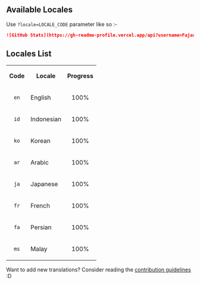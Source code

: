 <!-- DO NOT EDIT THIS FILE DIRECTLY -->
## Available Locales
Use `?locale=LOCALE_CODE` parameter like so :-

```markdown
![GitHub Stats](https://gh-readme-profile.vercel.app/api?username=FajarKim&locale=id)
```

## Locales List

<table>
  <tr>
    <td><p align="center"><b>Code</b></p></td>
    <td><p align="center"><b>Locale</b></p></td>
    <td><p align="center"><b>Progress</b></p></td>
  </tr>
    <tr>
    <td><p align="center"><code>en</code></p></td>
    <td><p align="left">English</p></td>
    <td><p align="center">100%</p></td>
  </tr>  <tr>
    <td><p align="center"><code>id</code></p></td>
    <td><p align="left">Indonesian</p></td>
    <td><p align="center">100%</p></td>
  </tr>  <tr>
    <td><p align="center"><code>ko</code></p></td>
    <td><p align="left">Korean</p></td>
    <td><p align="center">100%</p></td>
  </tr>  <tr>
    <td><p align="center"><code>ar</code></p></td>
    <td><p align="left">Arabic</p></td>
    <td><p align="center">100%</p></td>
  </tr>  <tr>
    <td><p align="center"><code>ja</code></p></td>
    <td><p align="left">Japanese</p></td>
    <td><p align="center">100%</p></td>
  </tr>  <tr>
    <td><p align="center"><code>fr</code></p></td>
    <td><p align="left">French</p></td>
    <td><p align="center">100%</p></td>
  </tr>  <tr>
    <td><p align="center"><code>fa</code></p></td>
    <td><p align="left">Persian</p></td>
    <td><p align="center">100%</p></td>
  </tr>  <tr>
    <td><p align="center"><code>ms</code></p></td>
    <td><p align="left">Malay</p></td>
    <td><p align="center">100%</p></td>
  </tr>
</table>

Want to add new translations? Consider reading the [contribution guidelines](https://github.com/FajarKim/github-readme-profile/blob/master/CONTRIBUTING.md#%EF%B8%8F-translations-contribution) :D
